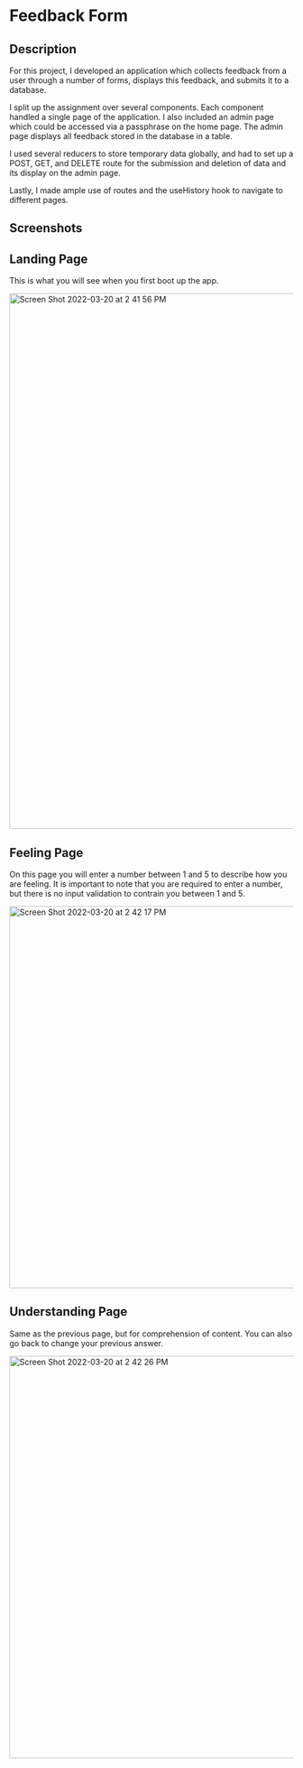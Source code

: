 # Feedback Form

## Description

For this project, I developed an application which collects feedback from a user through a number of forms, displays this feedback, and submits it to a database.

I split up the assignment over several components.  Each component handled a single page of the application.  I also included an admin page which could be accessed via a passphrase on the home page.  The admin page displays all feedback stored in the database in a table.

I used several reducers to store temporary data globally, and had to set up a POST, GET, and DELETE route for the submission and deletion of data and its display on the admin page.

Lastly, I made ample use of routes and the useHistory hook to navigate to different pages.

## Screenshots

## Landing Page

This is what you will see when you first boot up the app.

<img width="949" alt="Screen Shot 2022-03-20 at 2 41 56 PM" src="https://user-images.githubusercontent.com/91631646/159179985-2150388b-b19d-4d77-b66f-a54a3fa8f8cf.png">

## Feeling Page

On this page you will enter a number between 1 and 5 to describe how you are feeling.  It is important to note that you are required to enter a number, but there is no input validation to contrain you between 1 and 5.

<img width="677" alt="Screen Shot 2022-03-20 at 2 42 17 PM" src="https://user-images.githubusercontent.com/91631646/159180025-bbb58609-e55b-4d5f-b39d-d79c92ad0c6d.png">

## Understanding Page

Same as the previous page, but for comprehension of content.  You can also go back to change your previous answer.

<img width="713" alt="Screen Shot 2022-03-20 at 2 42 26 PM" src="https://user-images.githubusercontent.com/91631646/159181480-4fd0eb75-ba54-459c-bfa2-7bb9c584d648.png">
